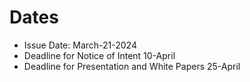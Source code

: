 # Dates
- Issue Date: March-21-2024
- Deadline for Notice of Intent 10-April 
- Deadline for Presentation and White Papers 25-April
